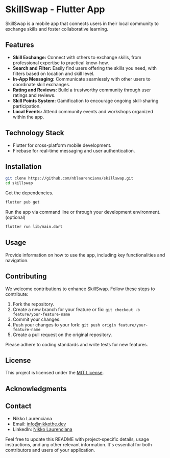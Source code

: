 # SkillSwap - Flutter App

SkillSwap is a mobile app that connects users in their local community to exchange skills and foster collaborative learning.

## Features

- **Skill Exchange:** Connect with others to exchange skills, from professional expertise to practical know-how.
- **Search and Filter:** Easily find users offering the skills you need, with filters based on location and skill level.
- **In-App Messaging:** Communicate seamlessly with other users to coordinate skill exchanges.
- **Rating and Reviews:** Build a trustworthy community through user ratings and reviews.
- **Skill Points System:** Gamification to encourage ongoing skill-sharing participation.
- **Local Events:** Attend community events and workshops organized within the app.

## Technology Stack

- Flutter for cross-platform mobile development.
- Firebase for real-time messaging and user authentication.

## Installation

```sh
git clone https://github.com/nblaurenciana/skillswap.git
cd skillswap

```

Get the dependencies.

```sh
flutter pub get
```

Run the app via command line or through your development environment. (optional)

```sh
flutter run lib/main.dart
```

## Usage

Provide information on how to use the app, including key functionalities and navigation.

## Contributing

We welcome contributions to enhance SkillSwap. Follow these steps to contribute:

1. Fork the repository.
2. Create a new branch for your feature or fix: `git checkout -b feature/your-feature-name`
3. Commit your changes.
4. Push your changes to your fork: `git push origin feature/your-feature-name`
5. Create a pull request on the original repository.

Please adhere to coding standards and write tests for new features.

## License

This project is licensed under the [MIT License](LICENSE.md).

## Acknowledgments

## Contact

- Nikko Laurenciana
- Email: <info@nikkothe.dev>
- LinkedIn: [Nikko Laurenciana](https://www.linkedin.com/in/nblaurenciana/)

Feel free to update this README with project-specific details, usage instructions, and any other relevant information. It's essential for both contributors and users of your application.

